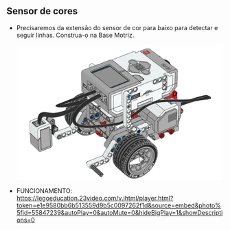 ## Sensor de cores

- Precisaremos da extensão do sensor de cor para baixo para detectar e seguir linhas. Construa-o na Base Motriz.

  ![Imagem com rodas, pneus, engrenagens](images/color-sensor.png)

- FUNCIONAMENTO: https://legoeducation.23video.com/v.ihtml/player.html?token=e1e9580bb6b513559d9b5c0097262f1d&source=embed&photo%5fid=55847239&autoPlay=0&autoMute=0&hideBigPlay=1&showDescriptions=0